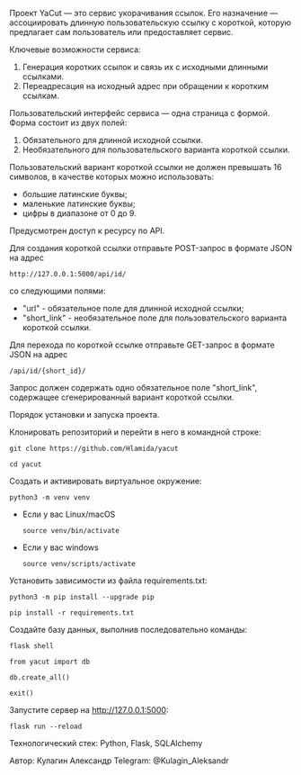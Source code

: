 Проект YaCut — это сервис укорачивания ссылок. Его назначение — ассоциировать длинную пользовательскую ссылку с короткой, которую предлагает сам пользователь или предоставляет сервис.

Ключевые возможности сервиса:
1. Генерация коротких ссылок и связь их с исходными длинными ссылками.
2. Переадресация на исходный адрес при обращении к коротким ссылкам.

Пользовательский интерфейс сервиса — одна страница с формой. Форма состоит из двух полей:
1. Обязательного для длинной исходной ссылки.
2. Необязательного для пользовательского варианта короткой ссылки.

Пользовательский вариант короткой ссылки не должен превышать 16 символов, в качестве которых можно использовать:
* большие латинские буквы;
* маленькие латинские буквы;
* цифры в диапазоне от 0 до 9.


Предусмотрен доступ к ресурсу по API.

Для создания короткой ссылки отправьте POST-запрос в формате JSON на адрес 
```
http://127.0.0.1:5000/api/id/
```
со следующими полями:

* "url" - обязательное поле для длинной исходной ссылки;
* "short_link" - 	необязательное поле для пользовательского варианта короткой ссылки.

Для перехода по короткой ссылке отправьте GET-запрос в формате JSON на адрес
```
/api/id/{short_id}/
```
Запрос должен содержать одно обязательное поле "short_link", содержащее сгенерированный вариант короткой ссылки.


Порядок установки и запуска проекта.

Клонировать репозиторий и перейти в него в командной строке:

```
git clone https://github.com/Hlamida/yacut
```

```
cd yacut
```

Cоздать и активировать виртуальное окружение:

```
python3 -m venv venv
```

* Если у вас Linux/macOS

    ```
    source venv/bin/activate
    ```

* Если у вас windows

    ```
    source venv/scripts/activate
    ```

Установить зависимости из файла requirements.txt:

```
python3 -m pip install --upgrade pip
```

```
pip install -r requirements.txt
```

Создайте базу данных, выполнив последовательно команды:
```
flask shell
```
```
from yacut import db
```
```
db.create_all()
```
```
exit()
```

Запустите сервер на http://127.0.0.1:5000:
```
flask run --reload
```


Технологический стек:
Python, Flask, SQLAlchemy

Автор: Кулагин Александр
Telegram: @Kulagin_Aleksandr
